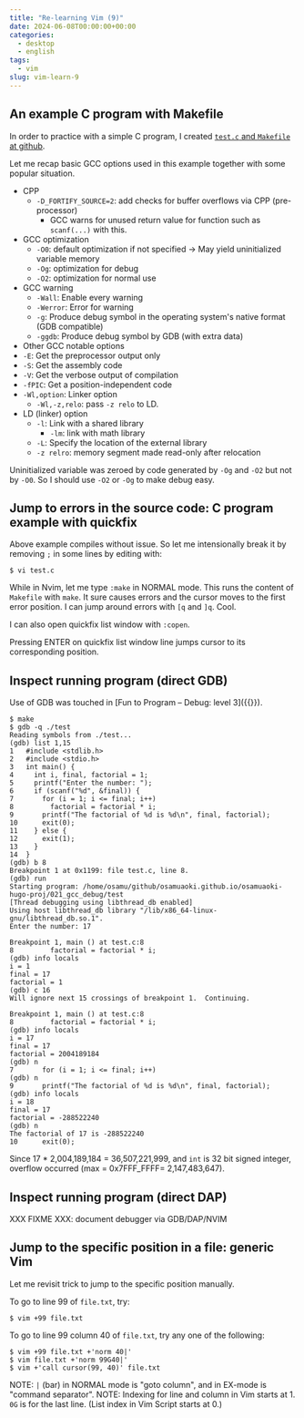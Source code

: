 ```yaml
---
title: "Re-learning Vim (9)"
date: 2024-06-08T00:00:00+00:00
categories:
  - desktop
  - english
tags:
  - vim
slug: vim-learn-9
---
```



## An example C program with Makefile

In order to practice with a simple C program, I created [`test.c` and `Makefile`
at github](https://github.com/osamuaoki/osamuaoki-hugo-proj/tree/master/021_gcc_debug).

Let me recap basic GCC options used in this example together with some popular
situation.

* CPP
  * `-D_FORTIFY_SOURCE=2`: add checks for buffer overflows via CPP
  (pre-processor)
    * GCC warns for unused return value for function such as `scanf(...)` with
      this.
* GCC optimization
  * `-O0`: default optimization if not specified -> May yield uninitialized variable memory
  * `-Og`: optimization for debug
  * `-O2`: optimization for normal use
* GCC warning
  * `-Wall`: Enable every warning
  * `-Werror`: Error for warning
  * `-g`: Produce debug symbol in the operating system's native format (GDB compatible)
  * `-ggdb`: Produce debug symbol by GDB (with extra data)
* Other GCC notable options
 * `-E`: Get the preprocessor output only
 * `-S`: Get the assembly code
 * `-V`: Get the verbose output of compilation
 * `-fPIC`: Get a position-independent code
 * `-Wl,option`: Linker option
   * `-Wl,-z,relo`: pass `-z relo` to LD.
* LD (linker) option
  * `-l`: Link with a shared library
    * `-lm`: link with math library
  * `-L`: Specify the location of the external library
  * `-z relro`: memory segment made read-only after relocation

Uninitialized variable was zeroed by code generated by `-Og` and `-O2` but not
by `-O0`. So I should use `-O2` or `-Og` to make debug easy.

## Jump to errors in the source code: C program example with quickfix

Above example compiles without issue.  So let me intensionally break it by
removing `;` in some lines by editing with:

```console
$ vi test.c
```

While in Nvim, let me type `:make` in NORMAL mode.  This runs the content of
`Makefile` with `make`.  It sure causes errors and the cursor moves to the
first error position. I can jump around errors with `[q` and `]q`.  Cool.

I can also open quickfix list window with `:copen`.

Pressing ENTER on quickfix list window line jumps cursor to its corresponding
position.

## Inspect running program (direct GDB)

Use of GDB was touched in [Fun to Program – Debug: level 3]({{<ref fun2-00012.md>}}).

```console
$ make
$ gdb -q ./test
Reading symbols from ./test...
(gdb) list 1,15
1	#include <stdlib.h>
2	#include <stdio.h>
3	int main() {
4	  int i, final, factorial = 1;
5	  printf("Enter the number: ");
6	  if (scanf("%d", &final)) {
7	    for (i = 1; i <= final; i++)
8	      factorial = factorial * i;
9	    printf("The factorial of %d is %d\n", final, factorial);
10	    exit(0);
11	  } else {
12	    exit(1);
13	  }
14	}
(gdb) b 8
Breakpoint 1 at 0x1199: file test.c, line 8.
(gdb) run
Starting program: /home/osamu/github/osamuaoki.github.io/osamuaoki-hugo-proj/021_gcc_debug/test
[Thread debugging using libthread_db enabled]
Using host libthread_db library "/lib/x86_64-linux-gnu/libthread_db.so.1".
Enter the number: 17

Breakpoint 1, main () at test.c:8
8	      factorial = factorial * i;
(gdb) info locals
i = 1
final = 17
factorial = 1
(gdb) c 16
Will ignore next 15 crossings of breakpoint 1.  Continuing.

Breakpoint 1, main () at test.c:8
8	      factorial = factorial * i;
(gdb) info locals
i = 17
final = 17
factorial = 2004189184
(gdb) n
7	    for (i = 1; i <= final; i++)
(gdb) n
9	    printf("The factorial of %d is %d\n", final, factorial);
(gdb) info locals
i = 18
final = 17
factorial = -288522240
(gdb) n
The factorial of 17 is -288522240
10	    exit(0);
```

Since 17 * 2,004,189,184 =  36,507,221,999, and `int` is 32 bit signed integer,  overflow occurred (max = 0x7FFF_FFFF= 2,147,483,647).

## Inspect running program (direct DAP)

XXX FIXME XXX: document debugger via GDB/DAP/NVIM

## Jump to the specific position in a file: generic Vim


Let me revisit trick to jump to the specific position manually.

To go to line 99 of `file.txt`, try:
```console
$ vim +99 file.txt
```

To go to line 99 column 40 of `file.txt`, try any one of the following:
```console
$ vim +99 file.txt +'norm 40|'
$ vim file.txt +'norm 99G40|'
$ vim +'call cursor(99, 40)' file.txt
```
NOTE: `|` (bar) in NORMAL mode is "goto column", and in EX-mode is "command
separator".
NOTE: Indexing for line and column in Vim starts at 1. `0G` is for the last
line.  (List index in Vim Script starts at 0.)






<!-- vim: set sw=4 sts=4 ai si et tw=79 ft=markdown: -->
